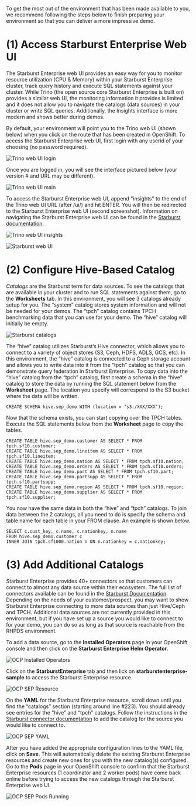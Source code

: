 To get the most out of the environment that has been made available to you, we recommend following the steps below to finish preparing your environment so that you can deliver a more impressive demo.

# (1) Access Starburst Enterprise Web UI

The Starburst Enterprise web UI provides an easy way for you to monitor resource utilization (CPU & Memory) within your Starburst Enterprise cluster, track query history and execute SQL statements against your cluster. While Trino (the open source core Starburst Enterprise is built on) provides a similar web UI, the monitoring information it provides is limited and it does not allow you to navigate the catalogs (data sources) in your cluster or write SQL queries. Additionally, the Insights interface is more modern and shows better during demos.

By default, your environment will point you to the Trino web UI (shown below) when you click on the route that has been created in OpenShift.  To access the Starburst Enterprise web UI, first login with any userid of your choosing (no password required).  

![Trino web UI login](https://github.com/starburstdata/starburst-rhpds/tree/main/images/trino_webui_login.png)

Once you are logged in, you will see the interface pictured below (your version # and URL may be different).

![Trino web UI main](images/trino_webui.png)

To access the Starburst Enterprise web UI, append "insights" to the end of the Trino web UI URL (after /ui/) and hit ENTER.  You will then be redirected to the Starburst Enterprise web UI (second screenshot).  Information on navigating the Starburst Enterprise web UI can be found in the [Starburst documentation](https://docs.starburst.io/latest/overview/sep-ui.html).

![Trino web UI insights](images/trino_web_ui_insights.png)

![Starburst web UI](images/starburst_webui.png)

#
# (2) Configure Hive-Based Catalog

*Catalogs* are the Starburst term for data sources. To see the catalogs that are available in your cluster and to run SQL statements against them, go to the **Worksheets** tab.  In this environment, you will see 3 catalogs already setup for you.  The “system” catalog stores system information and will not be needed for your demos. The “tpch” catalog contains TPCH benchmarking data that you can use for your demo. The “hive” catalog will initially be empty.

![Starburst catalogs](images/starburst_webui_catalogs.png)

The “hive” catalog utilizes Starburst’s Hive connector, which allows you to connect to a variety of object stores (S3, Ceph, HDFS, ADLS, GCS, etc). In this environment, the “hive” catalog is connected to a Ceph storage account and allows you to write data into it from the “tpch” catalog so that you can demonstrate query federation in Starburst Enterprise.  To copy data into the “hive” catalog from the “tpch” catalog, first create a schema in the “hive” catalog to store the data by running the SQL statement below from the **Worksheet** page. The location you specify will correspond to the S3 bucket where the data will be written.

````
CREATE SCHEMA hive.sep_demo WITH (location = ‘s3:/XXX/XXX’);
````

Now that the schema exists, you can start copying over the TPCH tables. Execute the SQL statements below from the **Worksheet** page to copy the tables.

````
CREATE TABLE hive.sep_demo.customer AS SELECT * FROM tpch.sf10.customer;
CREATE TABLE hive.sep_demo.lineitem AS SELECT * FROM tpch.sf10.lineitem;
CREATE TABLE hive.sep_demo.nation AS SELECT * FROM tpch.sf10.nation;
CREATE TABLE hive.sep_demo.orders AS SELECT * FROM tpch.sf10.orders;
CREATE TABLE hive.sep_demo.part AS SELECT * FROM tpch.sf10.part;
CREATE TABLE hive.sep_demo.partsupp AS SELECT * FROM tpch.sf10.partsupp;
CREATE TABLE hive.sep_demo.region AS SELECT * FROM tpch.sf10.region;
CREATE TABLE hive.sep_demo.supplier AS SELECT * FROM tpch.sf10.supplier;
````

You now have the same data in both the “hive” and “tpch” catalogs. To join data between the 2 catalogs, all you need to do is specify the schema and table name for each table in your FROM clause. An example is shown below.

````
SELECT c.cust_key, c.name, c.nationkey, n.name
FROM hive.sep_demo.customer c
INNER JOIN tpch.sf1000.nation n ON n.nationkey = c.nationkey;
````

#
# (3) Add Additional Catalogs
Starburst Enterprise provides 40+ connectors so that customers can connect to almost any data source within their ecosystem.  The full list of connectors available can be found in the [Starburst Documentation](https://docs.starburst.io/latest/connector.html).  Depending on the needs of your customer/prospect, you may want to show Starburst Enterprise connecting to more data sources than just Hive/Ceph and TPCH.  Additional data sources are not currently provided in this environment, but if you have set up a source you would like to connect to for your demo, you can do so as long as that source is reachable from the RHPDS environment.

To add a data source, go to the **Installed Operators** page in your OpenShift console and then click on the **Starburst Enterprise Helm Operator**.

![OCP Installed Operators](images/ocp_installed_operators.png)

Click on the **StarburstEnterprise** tab and then lick on **starburstenterprise-sample** to access the Starburst Enterprise resource.

![OCP SEP Resource](images/ocp_sep_tab.png)

On the **YAML** for the Starburst Enterprise resource, scroll down until you find the “catalogs” section (starting around line #223). You should already see entries for the “hive” and “tpch” catalogs. Follow the instructions in the [Starburst connector documentation](https://docs.starburst.io/latest/connector.html) to add the catalog for the source you would like to connect to.

![OCP SEP YAML](images/ocp_sep_yaml.png)

After you have added the appropriate configuration lines to the YAML file, click on **Save**. This will automatically delete the existing Starburst Enterprise resources and create new ones for you with the new catalog(s) configured. Go to the **Pods** page in your OpenShift console to confirm that the Starburst Enterprise resources (1 coordinator and 2 worker pods) have come back online before trying to access the new catalogs through the Starburst Enterprise web UI.

![OCP SEP Pods Running](images/ocp_sep_pods_running.png)
